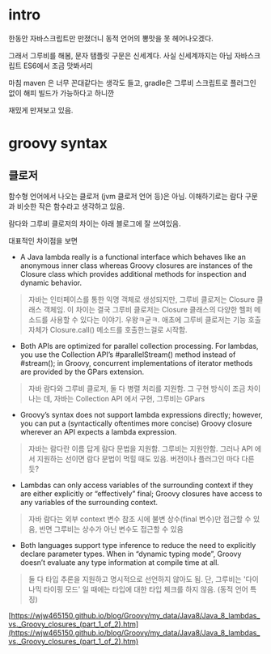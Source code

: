 # intro

한동안 자바스크립트만 만졌더니 동적 언어의 뽕맛을 못 헤어나오겠다.

그래서 그루비를 해봄, 문자 탬플릿 구문은 신세계다. 사실 신세계까지는 아님 자바스크립트 ES6에서 조금 맛봐서리

마침 maven 은 너무 꼰대같다는 생각도 들고, gradle은 그루비 스크립트로 플러그인 없이 해피 빌드가 가능하다고 하니깐

재밌게 만져보고 있음.

# groovy syntax

## 클로저

함수형 언어에서 나오는 클로저 (jvm 클로저 언어 등)은 아님. 이해하기로는 람다 구문과 비슷한 작은 함수라고 생각하고 있음.

람다와 그루비 클로저의 차이는 아래 블로그에 잘 쓰여있음.

대표적인 차이점을 보면

- A Java lambda really is a functional interface which behaves like an anonymous inner class whereas Groovy closures are instances of the Closure class which provides additional methods for inspection and dynamic behavior.

> 자바는 인터페이스를 통한 익명 객체로 생성되지만, 그루비 클로저는 Closure 클래스 객체임. 이 차이는 결국 그루비 클로저는 Closure 클래스의 다양한 헬퍼 메소드를 사용할 수 있다는 이야기. 우왕ㅋ굳ㅋ. 애초에 그루비 클로저는 기능 호출자체가 Closure.call() 메소드를 호출한느걸로 시작함.

- Both APIs are optimized for parallel collection processing. For lambdas, you use the Collection API’s #parallelStream() method instead of #stream(); in Groovy, concurrent implementations of iterator methods are provided by the GPars extension.

> 자바 람다와 그루비 클로저, 둘 다 병렬 처리를 지원함. 그 구현 방식이 조금 차이나는 데, 자바는 Collection API 에서 구현, 그루비는 GPars

- Groovy’s syntax does not support lambda expressions directly; however, you can put a (syntactically oftentimes more concise) Groovy closure wherever an API expects a lambda expression.

> 자바는 람다란 이름 답게 람다 문법을 지원함. 그루비는 지원안함. 그러나 API 에서 지원하는 선이면 람다 문법이 먹힐 때도 있음. 버전이나 플러그인 마다 다른듯?

- Lambdas can only access variables of the surrounding context if they are either explicitly or “effectively” final; Groovy closures have access to any variables of the surrounding context.

> 자바 람다는 외부 context 변수 참조 시에 불변 상수(final 변수)만 접근할 수 있음, 반면 그루비는 상수가 아닌 변수도 접근할 수 있음 

- Both languages support type inference to reduce the need to explicitly declare parameter types. When in “dynamic typing mode”, Groovy doesn’t evaluate any type information at compile time at all.

> 둘 다 타입 추론을 지원하고 명시적으로 선언하지 않아도 됨. 단, 그루비는 '다이나믹 타이핑 모드' 일 때에는 타입에 대한 타입 체크를 하지 않음. (동적 언어 특징)


[https://wjw465150.github.io/blog/Groovy/my_data/Java8/Java_8_lambdas_vs._Groovy_closures_(part_1_of_2).htm](https://wjw465150.github.io/blog/Groovy/my_data/Java8/Java_8_lambdas_vs._Groovy_closures_(part_1_of_2).htm)

